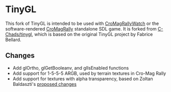 # TinyGL

This fork of TinyGL is intended to be used with [CroMagRallyWatch](https://github.com/williehwc/CroMagRallyWatch) or the software-rendered [CroMagRally](https://github.com/williehwc/CroMagRally) standalone SDL game. It is forked from [C-Chads/tinygl](https://github.com/C-Chads/tinygl), which is based on the original TinyGL project by Fabrice Bellard.

## Changes

- Add glOrtho, glGetBooleanv, and glIsEnabled functions
- Add support for 1-5-5-5 ARGB, used by terrain textures in Cro-Mag Rally
- Add support for textures with alpha transparency, based on Zoltan Baldaszti's [proposed changes](https://github.com/C-Chads/tinygl/issues/18)
